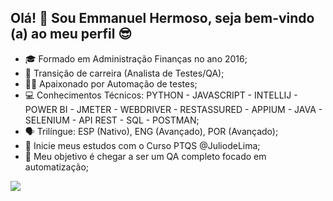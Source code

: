  ## Olá! 👋 Sou Emmanuel Hermoso, seja bem-vindo (a) ao meu perfil 😎 

- 🎓 Formado em Administração Finanças no ano 2016;
- 💼 Transição de carreira (Analista de Testes/QA);
- 👩‍💻 Apaixonado por Automação de testes;
- 💻 Conhecimentos Técnicos: PYTHON - JAVASCRIPT - INTELLIJ - POWER BI - JMETER - WEBDRIVER - RESTASSURED - APPIUM - JAVA - SELENIUM - API REST - SQL - POSTMAN;
- 🗣️ Trilíngue: ESP (Nativo), ENG (Avançado), POR (Avançado);
- 📖 Inicie meus estudos com o Curso PTQS @JuliodeLima;
- 🤞 Meu objetivo é chegar a ser um QA completo focado em automatização;

 
<div> 
  <a href="https://www.linkedin.com/in/im-ej-suarez-qa" target="_blank"><img src="https://img.shields.io/badge/-LinkedIn-%230077B5?style=for-the-badge&logo=linkedin&logoColor=white" target="_blank"></a>     
</div>

